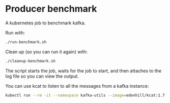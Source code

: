 # Producer benchmark

A kubernetes job to benchmark kafka.

Run with:

```bash
./run-benchmark.sh
```

Clean up (so you can run it again) with:

```bash
./cleanup-benchmark.sh
```

The script starts the job, waits for the job to start, and then attaches to the log file so you can view the output.

You can use kcat to listen to all the messages from a kafka instance:

```bash
kubectl run --rm -it --namespace kafka-utils --image=edenhill/kcat:1.7.1 --restart=Never kafka-client -- -b clarity-cloud-kafka-bootstrap.kafka.svc.cluster.local:9092 -G all -o end ^*
```
